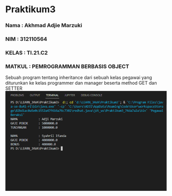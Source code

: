 # Praktikum3
### Nama    : Akhmad Adjie Marzuki  
### NIM     : 312110564  
### KELAS   : TI.21.C2  
### MATKUL  : PEMROGRAMMAN BERBASIS OBJECT  
Sebuah program tentang inheritance dari sebuah kelas pegawai yang diturunkan ke kelas programmer dan manager beserta method GET dan SETTER
![image](ss1.png)
